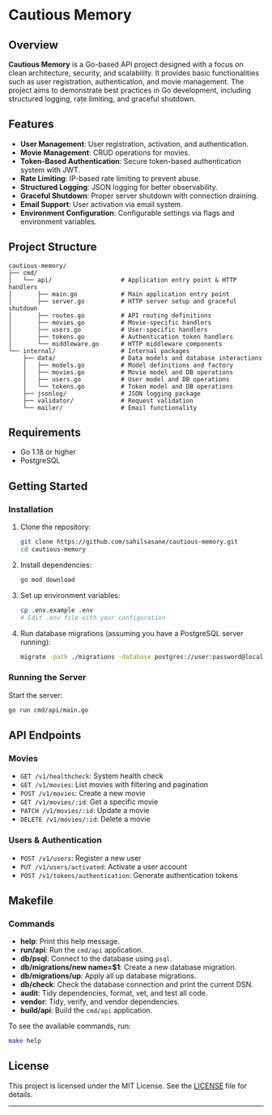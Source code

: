 # Cautious Memory

## Overview

**Cautious Memory** is a Go-based API project designed with a focus on clean architecture, security, and scalability. It provides basic functionalities such as user registration, authentication, and movie management. The project aims to demonstrate best practices in Go development, including structured logging, rate limiting, and graceful shutdown.

## Features

- **User Management**: User registration, activation, and authentication.
- **Movie Management**: CRUD operations for movies.
- **Token-Based Authentication**: Secure token-based authentication system with JWT.
- **Rate Limiting**: IP-based rate limiting to prevent abuse.
- **Structured Logging**: JSON logging for better observability.
- **Graceful Shutdown**: Proper server shutdown with connection draining.
- **Email Support**: User activation via email system.
- **Environment Configuration**: Configurable settings via flags and environment variables.

## Project Structure

```
cautious-memory/
├── cmd/
│   └── api/                   # Application entry point & HTTP handlers
│       ├── main.go            # Main application entry point
│       ├── server.go          # HTTP server setup and graceful shutdown
│       ├── routes.go          # API routing definitions
│       ├── movies.go          # Movie-specific handlers
│       ├── users.go           # User-specific handlers
│       ├── tokens.go          # Authentication token handlers
│       └── middleware.go      # HTTP middleware components
└── internal/                  # Internal packages
    ├── data/                  # Data models and database interactions
    │   ├── models.go          # Model definitions and factory
    │   ├── movies.go          # Movie model and DB operations
    │   ├── users.go           # User model and DB operations
    │   └── tokens.go          # Token model and DB operations
    ├── jsonlog/               # JSON logging package
    ├── validator/             # Request validation
    └── mailer/                # Email functionality
```

## Requirements

- Go 1.18 or higher
- PostgreSQL

## Getting Started

### Installation

1. Clone the repository:
    ```sh
    git clone https://github.com/sahilsasane/cautious-memory.git
    cd cautious-memory
    ```

2. Install dependencies:
    ```sh
    go mod download
    ```

3. Set up environment variables:
    ```sh
    cp .env.example .env
    # Edit .env file with your configuration
    ```

4. Run database migrations (assuming you have a PostgreSQL server running):
    ```sh
    migrate -path ./migrations -database postgres://user:password@localhost:5432/cautious_memory up
    ```

### Running the Server

Start the server:
```sh
go run cmd/api/main.go
```

## API Endpoints

### Movies

- `GET /v1/healthcheck`: System health check
- `GET /v1/movies`: List movies with filtering and pagination
- `POST /v1/movies`: Create a new movie
- `GET /v1/movies/:id`: Get a specific movie
- `PATCH /v1/movies/:id`: Update a movie
- `DELETE /v1/movies/:id`: Delete a movie

### Users & Authentication

- `POST /v1/users`: Register a new user
- `PUT /v1/users/activated`: Activate a user account
- `POST /v1/tokens/authentication`: Generate authentication tokens

## Makefile

### Commands

- **help**: Print this help message.
- **run/api**: Run the `cmd/api` application.
- **db/psql**: Connect to the database using `psql`.
- **db/migrations/new name=$1**: Create a new database migration.
- **db/migrations/up**: Apply all up database migrations.
- **db/check**: Check the database connection and print the current DSN.
- **audit**: Tidy dependencies, format, vet, and test all code.
- **vendor**: Tidy, verify, and vendor dependencies.
- **build/api**: Build the `cmd/api` application.

To see the available commands, run:
```sh
make help
```

## License

This project is licensed under the MIT License. See the [LICENSE](LICENSE) file for details.

---